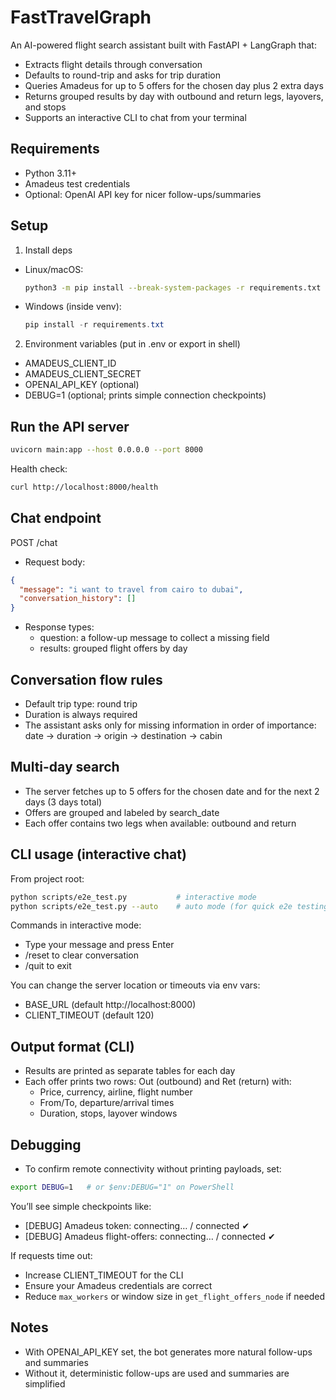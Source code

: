# FastTravelGraph

An AI-powered flight search assistant built with FastAPI + LangGraph that:
- Extracts flight details through conversation
- Defaults to round-trip and asks for trip duration
- Queries Amadeus for up to 5 offers for the chosen day plus 2 extra days
- Returns grouped results by day with outbound and return legs, layovers, and stops
- Supports an interactive CLI to chat from your terminal

## Requirements
- Python 3.11+
- Amadeus test credentials
- Optional: OpenAI API key for nicer follow-ups/summaries

## Setup
1) Install deps
- Linux/macOS:
  ```bash
  python3 -m pip install --break-system-packages -r requirements.txt
  ```
- Windows (inside venv):
  ```powershell
  pip install -r requirements.txt
  ```

2) Environment variables (put in .env or export in shell)
- AMADEUS_CLIENT_ID
- AMADEUS_CLIENT_SECRET
- OPENAI_API_KEY (optional)
- DEBUG=1 (optional; prints simple connection checkpoints)

## Run the API server
```bash
uvicorn main:app --host 0.0.0.0 --port 8000
```

Health check:
```bash
curl http://localhost:8000/health
```

## Chat endpoint
POST /chat
- Request body:
```json
{
  "message": "i want to travel from cairo to dubai",
  "conversation_history": []
}
```
- Response types:
  - question: a follow-up message to collect a missing field
  - results: grouped flight offers by day

## Conversation flow rules
- Default trip type: round trip
- Duration is always required
- The assistant asks only for missing information in order of importance: date → duration → origin → destination → cabin

## Multi-day search
- The server fetches up to 5 offers for the chosen date and for the next 2 days (3 days total)
- Offers are grouped and labeled by search_date
- Each offer contains two legs when available: outbound and return

## CLI usage (interactive chat)
From project root:
```bash
python scripts/e2e_test.py           # interactive mode
python scripts/e2e_test.py --auto    # auto mode (for quick e2e testing)
```
Commands in interactive mode:
- Type your message and press Enter
- /reset to clear conversation
- /quit to exit

You can change the server location or timeouts via env vars:
- BASE_URL (default http://localhost:8000)
- CLIENT_TIMEOUT (default 120)

## Output format (CLI)
- Results are printed as separate tables for each day
- Each offer prints two rows: Out (outbound) and Ret (return) with:
  - Price, currency, airline, flight number
  - From/To, departure/arrival times
  - Duration, stops, layover windows

## Debugging
- To confirm remote connectivity without printing payloads, set:
```bash
export DEBUG=1   # or $env:DEBUG="1" on PowerShell
```
You’ll see simple checkpoints like:
- [DEBUG] Amadeus token: connecting… / connected ✔
- [DEBUG] Amadeus flight-offers: connecting… / connected ✔

If requests time out:
- Increase CLIENT_TIMEOUT for the CLI
- Ensure your Amadeus credentials are correct
- Reduce `max_workers` or window size in `get_flight_offers_node` if needed

## Notes
- With OPENAI_API_KEY set, the bot generates more natural follow-ups and summaries
- Without it, deterministic follow-ups are used and summaries are simplified